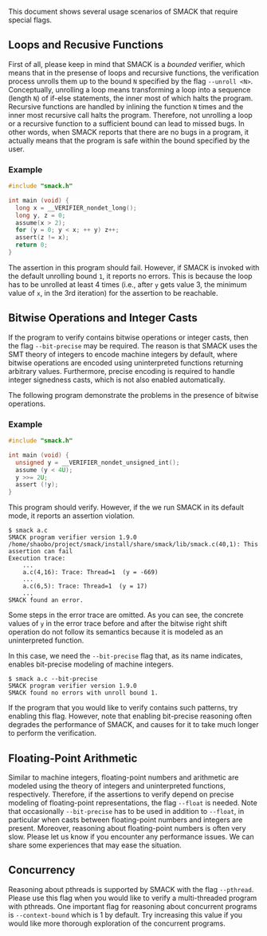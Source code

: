 This document shows several usage scenarios of SMACK that require special flags.

## Loops and Recusive Functions
First of all, please keep in mind that SMACK is a *bounded* verifier, which
means that in the presense of loops and recursive functions, the verification
process unrolls them up to the bound `N` specified by the flag `--unroll <N>`.
Conceptually, unrolling a loop means transforming a loop into a sequence (length
`N`) of if-else statements, the inner most of which halts the program. Recursive
functions are handled by inlining the function `N` times and the inner most
recursive call halts the program. Therefore, not unrolling a loop or a recursive
function to a sufficient bound can lead to missed bugs. In other words, when
SMACK reports that there are no bugs in a program, it actually means that the
program is safe within the bound specified by the user.

### Example
```C
#include "smack.h"

int main (void) {
  long x = __VERIFIER_nondet_long();
  long y, z = 0;
  assume(x > 2);
  for (y = 0; y < x; ++ y) z++;
  assert(z != x);
  return 0;
}
```
The assertion in this program should fail. However, if SMACK is invoked with the
default unrolling bound `1`, it reports no errors. This is because the loop has
to be unrolled at least 4 times (i.e., after `y` gets value 3, the minimum value
of `x`, in the 3rd iteration) for the assertion to be reachable.

## Bitwise Operations and Integer Casts
If the program to verify contains bitwise operations or integer casts, then the
flag `--bit-precise` may be required. The reason is that SMACK uses the SMT
theory of integers to encode machine integers by default, where bitwise
operations are encoded using uninterpreted functions returning arbitrary values.
Furthermore, precise encoding is required to handle integer signedness casts,
which is not also enabled automatically.

The following program demonstrate the problems in the presence of bitwise
operations.

### Example
```C
#include "smack.h"

int main (void) {
  unsigned y = __VERIFIER_nondet_unsigned_int();
  assume (y < 4U);
  y >>= 2U;
  assert (!y);
}
```
This program should verify. However, if the we run SMACK in its default mode, it
reports an assertion violation.

```
$ smack a.c
SMACK program verifier version 1.9.0
/home/shaobo/project/smack/install/share/smack/lib/smack.c(40,1): This assertion can fail
Execution trace:
    ...
    a.c(4,16): Trace: Thread=1  (y = -669)
    ...
    a.c(6,5): Trace: Thread=1  (y = 17)
    ...
SMACK found an error.
```

Some steps in the error trace are omitted. As you can see, the concrete values
of `y` in the error trace before and after the bitwise right shift operation do
not follow its semantics because it is modeled as an uninterpreted function.

In this case, we need the `--bit-precise` flag that, as its name indicates,
enables bit-precise modeling of machine integers.

```
$ smack a.c --bit-precise
SMACK program verifier version 1.9.0
SMACK found no errors with unroll bound 1.
```

If the program that you would like to verify contains such patterns, try
enabling this flag. However, note that enabling bit-precise reasoning often
degrades the performance of SMACK, and causes for it to take much longer to
perform the verification.

## Floating-Point Arithmetic
Similar to machine integers, floating-point numbers and arithmetic are modeled
using the theory of integers and uninterpreted functions, respectively.
Therefore, if the assertions to verify depend on precise modeling of
floating-point representations, the flag `--float` is needed. Note that
occasionally `--bit-precise` has to be used in addition to `--float`, in
particular when casts between floating-point numbers and integers are present.
Moreover, reasoning about floating-point numbers is often very slow. Please let
us know if you encounter any performance issues. We can share some experiences
that may ease the situation.

## Concurrency
Reasoning about pthreads is supported by SMACK with the flag `--pthread`. Please
use this flag when you would like to verify a multi-threaded program with
pthreads. One important flag for reasoning about concurrent programs is
`--context-bound` which is 1 by default. Try increasing this value if you would
like more thorough exploration of the concurrent programs.
